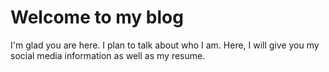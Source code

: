 # Welcome to my blog
I'm glad you are here. I plan to talk about who I am.  Here, I will give you my social media information as well as my resume. 
